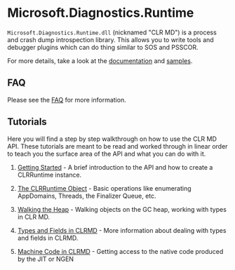 # Microsoft.Diagnostics.Runtime

`Microsoft.Diagnostics.Runtime.dll` (nicknamed "CLR MD") is a process and crash
dump introspection library. This allows you to write tools and debugger plugins
which can do thing similar to SOS and PSSCOR.

For more details, take a look at the [documentation] and [samples].

[documentation]: ./Documentation/ClrRuntime.md
[samples]: https://github.com/Microsoft/dotnetsamples/tree/master/Microsoft.Diagnostics.Runtime/CLRMD

## FAQ

Please see the [FAQ](./Documentation/FAQ.md) for more information.

## Tutorials

Here you will find a step by step walkthrough on how to use the CLR MD API.
These tutorials are meant to be read and worked through in linear order to teach
you the surface area of the API and what you can do with it.

1. [Getting Started](./Documentation/GettingStarted.md) - A brief introduction
   to the API and how to create a CLRRuntime instance.

2. [The CLRRuntime Object](./Documentation/ClrRuntime.md) - Basic operations
   like enumerating AppDomains, Threads, the Finalizer Queue, etc.

3. [Walking the Heap](./Documentation/WalkingTheHeap.md) - Walking objects on
   the GC heap, working with types in CLR MD.

4. [Types and Fields in CLRMD](./Documentation/TypesAndFields.md) - More
   information about dealing with types and fields in CLRMD.

5. [Machine Code in CLRMD](./Documentation/MachineCode.md) - Getting access to
   the native code produced by the JIT or NGEN
